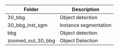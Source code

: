 |Folder|Description| 
|---|---|
|30_bbg|Object detection|
|30_bbg_inst_sgm|Instance segmentation|
|bbg|Object detection|
|zoomed_out_30_bbg|Object Detection|